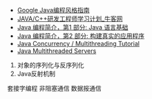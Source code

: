 * [Google Java编程风格指南](http://www.hawstein.com/posts/google-java-style.html)
* [JAVA/C++研发工程师学习计划_牛客网](http://www.nowcoder.com/plan/2016-springintern)  
* [Java 编程简介，第1 部分: Java 语言基础](http://www.ibm.com/developerworks/cn/java/j-introtojava1/)
* [Java 编程简介，第2 部分: 构建真实的应用程序](http://www.ibm.com/developerworks/cn/java/j-introtojava2/)   
* [Java Concurrency / Multithreading Tutorial](http://tutorials.jenkov.com/java-concurrency/index.html)  
* [Java Multithreaded Servers](http://tutorials.jenkov.com/java-multithreaded-servers/index.html)  

1. 对象的序列化与反序列化
2. Java反射机制

套接字编程
非阻塞通信
数据报通信



